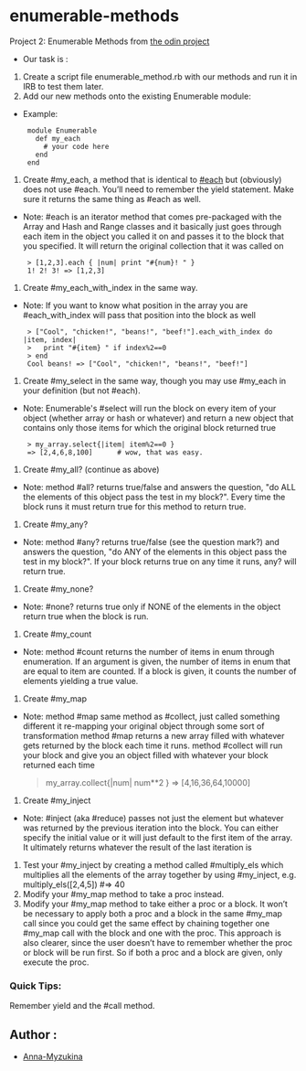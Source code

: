 # enumerable-methods
Project 2: Enumerable Methods from [the odin project](https://www.theodinproject.com/courses/ruby-programming/lessons/advanced-building-blocks?ref=lnav#assignment-2)
* Our task is :
1. Create a script file enumerable_method.rb with our methods and run it in IRB to test them later.
1. Add our new methods onto the existing Enumerable module:
*  Example:

        module Enumerable
          def my_each
            # your code here
          end
        end

1. Create #my_each, a method that is identical to [#each](https://ruby-doc.org/core-2.6.4/Array.html#method-i-each) but (obviously) does not use #each. You’ll need to remember the yield statement. Make sure it returns the same thing as #each as well.
*  Note: #each is an iterator method that comes pre-packaged with the Array and Hash and Range classes and it basically just goes through each item in the object you called it on 
and passes it to the block that you specified. It will return the original collection that it was called on

        > [1,2,3].each { |num| print "#{num}! " }
        1! 2! 3! => [1,2,3]
1. Create #my_each_with_index in the same way.
*  Note: If you want to know what position in the array you are #each_with_index will pass that position into the block as well

        > ["Cool", "chicken!", "beans!", "beef!"].each_with_index do |item, index|
        >   print "#{item} " if index%2==0
        > end
        Cool beans! => ["Cool", "chicken!", "beans!", "beef!"]
1. Create #my_select in the same way, though you may use #my_each in your definition (but not #each).
*  Note: Enumerable's #select will run the block on every item of your object (whether array or hash or whatever) and return a new object that contains only those items for which the original block returned true

        > my_array.select{|item| item%2==0 }
        => [2,4,6,8,100]      # wow, that was easy.
1. Create #my_all? (continue as above)
*  Note: method #all? returns true/false and answers the question, "do ALL the elements of this object pass the test in my block?". Every time the block runs it must return true for this method to return true.
1. Create #my_any?
*  Note: method #any? returns true/false (see the question mark?) and answers the question, "do ANY of the elements in this object pass the test in my block?". If your block returns true on any time it runs, any? will return true.
1. Create #my_none?
*  Note: #none? returns true only if NONE of the elements in the object return true when the block is run.
1. Create #my_count
*  Note: method #count returns the number of items in enum through enumeration. If an argument is given, the number of items in enum that are equal to item are counted. If a block is given, it counts the number of elements yielding a true value.
1. Create #my_map
*  Note: method #map same method as #collect, just called something different it re-mapping your original object through some sort of transformation
method #map returns a new array filled with whatever gets returned by the block each time it runs.
method #collect will run your block and give you an object filled with whatever your block returned each time

      > my_array.collect{|num| num**2 }
      => [4,16,36,64,10000]
1. Create #my_inject
*  Note: #inject (aka #reduce) passes not just the element but whatever was returned by the previous iteration into the block. You can either specify the initial value or it will just default to the first item of the array. It ultimately returns whatever the result of the last iteration is
1. Test your #my_inject by creating a method called #multiply_els which multiplies all the elements of the array together by using #my_inject, e.g. multiply_els([2,4,5]) #=> 40
1. Modify your #my_map method to take a proc instead.
1. Modify your #my_map method to take either a proc or a block. It won’t be necessary to apply both a proc and a block in the same #my_map call since you could get the same effect by chaining together one #my_map call with the block and one with the proc. This approach is also clearer, since the user doesn’t have to remember whether the proc or block will be run first. So if both a proc and a block are given, only execute the proc.

### Quick Tips:

Remember yield and the #call method.

## Author :
*  [Anna-Myzukina](https://github.com/Anna-Myzukina)

